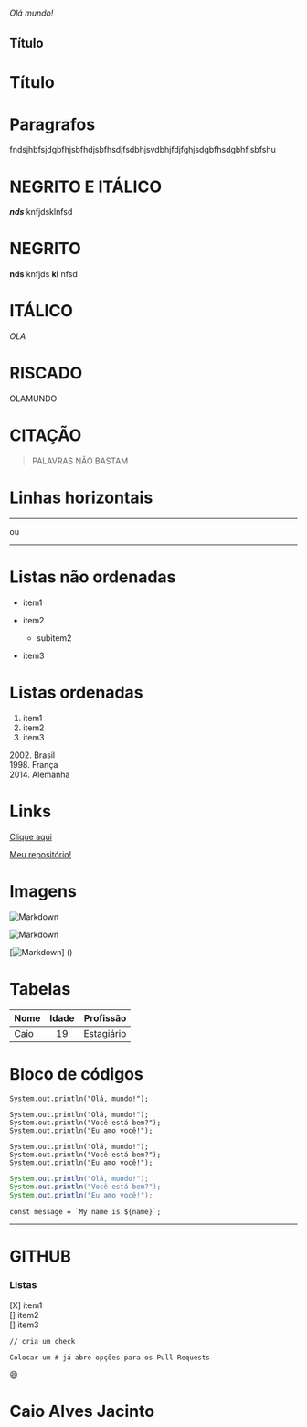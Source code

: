 ###### Olá mundo!

Título
-------

Título
=======

# Paragrafos

fndsjhbfsjdgbfhjsbfhdjsbfhsdjfsdbhjsvdbhjfdjfghjsdgbfhsdgbhfjsbfshu  

# NEGRITO E ITÁLICO
_**nds**_ knfjdsklnfsd

# NEGRITO
**nds** knfjds __kl__ nfsd

# ITÁLICO
_OLA_

# RISCADO
~~OLAMUNDO~~


# CITAÇÃO
> PALAVRAS NÃO BASTAM

# Linhas horizontais
***
ou

---


# Listas não ordenadas

* item1

* item2

    * subitem2

* item3

# Listas ordenadas

1. item1
1. item2
1. item3

2002\. Brasil  
1998\. França  
2014\. Alemanha


# Links

[Clique aqui](https://facebook.com.br "Entre no facebook!")


[Meu repositório!](site-url "GitHub Caio Alves Jacinto")

[site-url]:https://github.com/CaioAlvesJacinto

# Imagens

![Markdown]()

[image]: caminhoimagem

![Markdown][image]

[![Markdown]()]
()

# Tabelas

| Nome | Idade | Profissão |
|:------|:-------:| ------:|
|Caio  |  19   | Estagiário |

# Bloco de códigos

`System.out.println("Olá, mundo!");`

    System.out.println("Olá, mundo!");
    System.out.println("Você está bem?");
    System.out.println("Eu amo você!");

```
System.out.println("Olá, mundo!");
System.out.println("Você está bem?");
System.out.println("Eu amo você!");
```

```java
System.out.println("Olá, mundo!");
System.out.println("Você está bem?");
System.out.println("Eu amo você!");
```

``const message = `My name is ${name}`;``

---

# GITHUB

### Listas
[X] item1  
[] item2  
[] item3  

`// cria um check`

`Colocar um # já abre opções para os Pull Requests`

:smile:

# Caio Alves Jacinto
